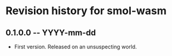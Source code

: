 # Revision history for smol-wasm

## 0.1.0.0 -- YYYY-mm-dd

* First version. Released on an unsuspecting world.
